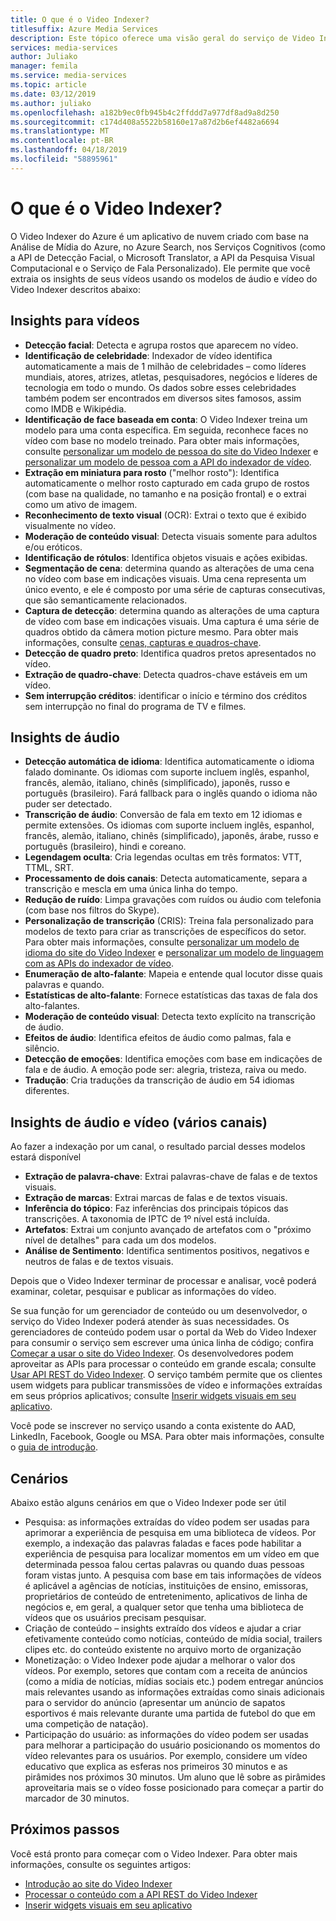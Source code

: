 ```yaml
---
title: O que é o Video Indexer?
titlesuffix: Azure Media Services
description: Este tópico oferece uma visão geral do serviço de Video Indexer.
services: media-services
author: Juliako
manager: femila
ms.service: media-services
ms.topic: article
ms.date: 03/12/2019
ms.author: juliako
ms.openlocfilehash: a182b9ec0fb945b4c2ffddd7a977df8ad9a8d250
ms.sourcegitcommit: c174d408a5522b58160e17a87d2b6ef4482a6694
ms.translationtype: MT
ms.contentlocale: pt-BR
ms.lasthandoff: 04/18/2019
ms.locfileid: "58895961"
---
```

# <a name="what-is-video-indexer"></a>O que é o Video Indexer?

O Video Indexer do Azure é um aplicativo de nuvem criado com base na Análise de Mídia do Azure, no Azure Search, nos Serviços Cognitivos (como a API de Detecção Facial, o Microsoft Translator, a API da Pesquisa Visual Computacional e o Serviço de Fala Personalizado). Ele permite que você extraia os insights de seus vídeos usando os modelos de áudio e vídeo do Video Indexer descritos abaixo:
  
## <a name="video-insights"></a>Insights para vídeos

- **Detecção facial**: Detecta e agrupa rostos que aparecem no vídeo.
- **Identificação de celebridade**: Indexador de vídeo identifica automaticamente a mais de 1 milhão de celebridades – como líderes mundiais, atores, atrizes, atletas, pesquisadores, negócios e líderes de tecnologia em todo o mundo. Os dados sobre esses celebridades também podem ser encontrados em diversos sites famosos, assim como IMDB e Wikipédia.
- **Identificação de face baseada em conta**: O Video Indexer treina um modelo para uma conta específica. Em seguida, reconhece faces no vídeo com base no modelo treinado. Para obter mais informações, consulte [personalizar um modelo de pessoa do site do Video Indexer](customize-person-model-with-website.md) e [personalizar um modelo de pessoa com a API do indexador de vídeo](customize-person-model-with-api.md).
- **Extração em miniatura para rosto** ("melhor rosto"): Identifica automaticamente o melhor rosto capturado em cada grupo de rostos (com base na qualidade, no tamanho e na posição frontal) e o extrai como um ativo de imagem.
- **Reconhecimento de texto visual** (OCR): Extrai o texto que é exibido visualmente no vídeo.
- **Moderação de conteúdo visual**: Detecta visuais somente para adultos e/ou eróticos.
- **Identificação de rótulos**: Identifica objetos visuais e ações exibidas.
- **Segmentação de cena**: determina quando as alterações de uma cena no vídeo com base em indicações visuais. Uma cena representa um único evento, e ele é composto por uma série de capturas consecutivas, que são semanticamente relacionados. 
- **Captura de detecção**: determina quando as alterações de uma captura de vídeo com base em indicações visuais. Uma captura é uma série de quadros obtido da câmera motion picture mesmo. Para obter mais informações, consulte [cenas, capturas e quadros-chave](scenes-shots-keyframes.md).
- **Detecção de quadro preto**: Identifica quadros pretos apresentados no vídeo.
- **Extração de quadro-chave**: Detecta quadros-chave estáveis em um vídeo.
- **Sem interrupção créditos**: identificar o início e término dos créditos sem interrupção no final do programa de TV e filmes.

## <a name="audio-insights"></a>Insights de áudio

- **Detecção automática de idioma**: Identifica automaticamente o idioma falado dominante. Os idiomas com suporte incluem inglês, espanhol, francês, alemão, italiano, chinês (simplificado), japonês, russo e português (brasileiro). Fará fallback para o inglês quando o idioma não puder ser detectado.
- **Transcrição de áudio**: Conversão de fala em texto em 12 idiomas e permite extensões. Os idiomas com suporte incluem inglês, espanhol, francês, alemão, italiano, chinês (simplificado), japonês, árabe, russo e português (brasileiro), hindi e coreano.
- **Legendagem oculta**: Cria legendas ocultas em três formatos: VTT, TTML, SRT.
- **Processamento de dois canais**: Detecta automaticamente, separa a transcrição e mescla em uma única linha do tempo.
- **Redução de ruído**: Limpa gravações com ruídos ou áudio com telefonia (com base nos filtros do Skype).
- **Personalização de transcrição** (CRIS): Treina fala personalizado para modelos de texto para criar as transcrições de específicos do setor. Para obter mais informações, consulte [personalizar um modelo de idioma do site do Video Indexer](customize-language-model-with-website.md) e [personalizar um modelo de linguagem com as APIs do indexador de vídeo](customize-language-model-with-api.md).
- **Enumeração de alto-falante**: Mapeia e entende qual locutor disse quais palavras e quando.
- **Estatísticas de alto-falante**: Fornece estatísticas das taxas de fala dos alto-falantes.
- **Moderação de conteúdo visual**: Detecta texto explícito na transcrição de áudio.
- **Efeitos de áudio**: Identifica efeitos de áudio como palmas, fala e silêncio.
- **Detecção de emoções**: Identifica emoções com base em indicações de fala e de áudio. A emoção pode ser: alegria, tristeza, raiva ou medo.
- **Tradução**: Cria traduções da transcrição de áudio em 54 idiomas diferentes.

## <a name="audio-and-video-insights-multi-channels"></a>Insights de áudio e vídeo (vários canais)

Ao fazer a indexação por um canal, o resultado parcial desses modelos estará disponível

- **Extração de palavra-chave**: Extrai palavras-chave de falas e de textos visuais.
- **Extração de marcas**: Extrai marcas de falas e de textos visuais.
- **Inferência do tópico**: Faz inferências dos principais tópicos das transcrições. A taxonomia de IPTC de 1º nível está incluída.
- **Artefatos**: Extrai um conjunto avançado de artefatos com o "próximo nível de detalhes" para cada um dos modelos.
- **Análise de Sentimento**: Identifica sentimentos positivos, negativos e neutros de falas e de textos visuais.
 
Depois que o Video Indexer terminar de processar e analisar, você poderá examinar, coletar, pesquisar e publicar as informações do vídeo.

Se sua função for um gerenciador de conteúdo ou um desenvolvedor, o serviço do Video Indexer poderá atender às suas necessidades. Os gerenciadores de conteúdo podem usar o portal da Web do Video Indexer para consumir o serviço sem escrever uma única linha de código; confira [Começar a usar o site do Video Indexer](video-indexer-get-started.md). Os desenvolvedores podem aproveitar as APIs para processar o conteúdo em grande escala; consulte [Usar API REST do Video Indexer](video-indexer-use-apis.md). O serviço também permite que os clientes usem widgets para publicar transmissões de vídeo e informações extraídas em seus próprios aplicativos; consulte [Inserir widgets visuais em seu aplicativo](video-indexer-embed-widgets.md).

Você pode se inscrever no serviço usando a conta existente do AAD, LinkedIn, Facebook, Google ou MSA. Para obter mais informações, consulte o [guia de introdução](video-indexer-get-started.md).

## <a name="scenarios"></a>Cenários

Abaixo estão alguns cenários em que o Video Indexer pode ser útil

- Pesquisa: as informações extraídas do vídeo podem ser usadas para aprimorar a experiência de pesquisa em uma biblioteca de vídeos. Por exemplo, a indexação das palavras faladas e faces pode habilitar a experiência de pesquisa para localizar momentos em um vídeo em que determinada pessoa falou certas palavras ou quando duas pessoas foram vistas junto. A pesquisa com base em tais informações de vídeos é aplicável a agências de notícias, instituições de ensino, emissoras, proprietários de conteúdo de entretenimento, aplicativos de linha de negócios e, em geral, a qualquer setor que tenha uma biblioteca de vídeos que os usuários precisam pesquisar.
- Criação de conteúdo – insights extraído dos vídeos e ajudar a criar efetivamente conteúdo como notícias, conteúdo de mídia social, trailers clipes etc. do conteúdo existente no arquivo morto de organização 
- Monetização: o Video Indexer pode ajudar a melhorar o valor dos vídeos. Por exemplo, setores que contam com a receita de anúncios (como a mídia de notícias, mídias sociais etc.) podem entregar anúncios mais relevantes usando as informações extraídas como sinais adicionais para o servidor do anúncio (apresentar um anúncio de sapatos esportivos é mais relevante durante uma partida de futebol do que em uma competição de natação).
- Participação do usuário: as informações do vídeo podem ser usadas para melhorar a participação do usuário posicionando os momentos do vídeo relevantes para os usuários. Por exemplo, considere um vídeo educativo que explica as esferas nos primeiros 30 minutos e as pirâmides nos próximos 30 minutos. Um aluno que lê sobre as pirâmides aproveitaria mais se o vídeo fosse posicionado para começar a partir do marcador de 30 minutos.

## <a name="next-steps"></a>Próximos passos

Você está pronto para começar com o Video Indexer. Para obter mais informações, consulte os seguintes artigos:

- [Introdução ao site do Video Indexer](video-indexer-get-started.md)
- [Processar o conteúdo com a API REST do Video Indexer](video-indexer-use-apis.md)
- [Inserir widgets visuais em seu aplicativo](video-indexer-embed-widgets.md)
